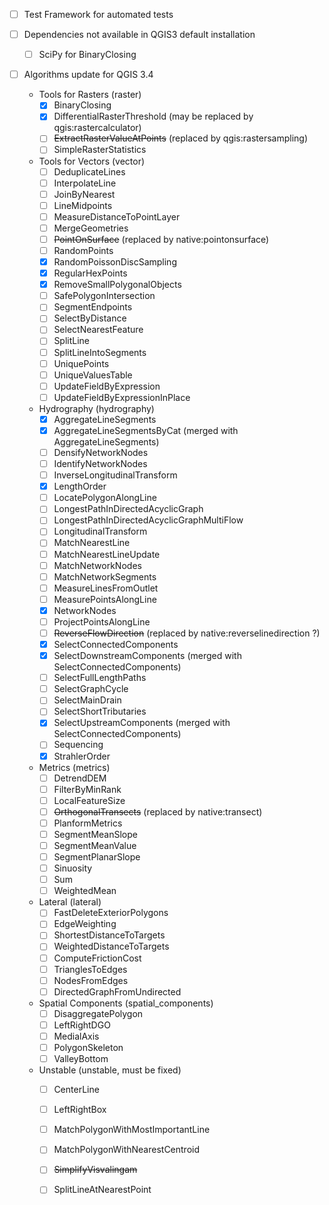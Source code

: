 * [ ] Test Framework for automated tests

* [ ] Dependencies not available in QGIS3 default installation 
    * [ ] SciPy for BinaryClosing

* [ ] Algorithms update for QGIS 3.4

    * Tools for Rasters (raster)
        * [x] BinaryClosing
        * [x] DifferentialRasterThreshold (may be replaced by qgis:rastercalculator)
        * [ ] ~~ExtractRasterValueAtPoints~~ (replaced by qgis:rastersampling)
        * [ ] SimpleRasterStatistics

    * Tools for Vectors (vector)
        * [ ] DeduplicateLines
        * [ ] InterpolateLine
        * [ ] JoinByNearest
        * [ ] LineMidpoints
        * [ ] MeasureDistanceToPointLayer
        * [ ] MergeGeometries
        * [ ] ~~PointOnSurface~~ (replaced by native:pointonsurface)
        * [ ] RandomPoints
        * [x] RandomPoissonDiscSampling
        * [x] RegularHexPoints
        * [x] RemoveSmallPolygonalObjects
        * [ ] SafePolygonIntersection
        * [ ] SegmentEndpoints
        * [ ] SelectByDistance
        * [ ] SelectNearestFeature
        * [ ] SplitLine
        * [ ] SplitLineIntoSegments
        * [ ] UniquePoints
        * [ ] UniqueValuesTable
        * [ ] UpdateFieldByExpression
        * [ ] UpdateFieldByExpressionInPlace

    * Hydrography (hydrography)
        * [x] AggregateLineSegments
        * [x] AggregateLineSegmentsByCat (merged with AggregateLineSegments)
        * [ ] DensifyNetworkNodes
        * [ ] IdentifyNetworkNodes
        * [ ] InverseLongitudinalTransform
        * [x] LengthOrder
        * [ ] LocatePolygonAlongLine
        * [ ] LongestPathInDirectedAcyclicGraph
        * [ ] LongestPathInDirectedAcyclicGraphMultiFlow
        * [ ] LongitudinalTransform
        * [ ] MatchNearestLine
        * [ ] MatchNearestLineUpdate
        * [ ] MatchNetworkNodes
        * [ ] MatchNetworkSegments
        * [ ] MeasureLinesFromOutlet
        * [ ] MeasurePointsAlongLine
        * [x] NetworkNodes
        * [ ] ProjectPointsAlongLine
        * [ ] ~~ReverseFlowDirection~~ (replaced by native:reverselinedirection ?)
        * [x] SelectConnectedComponents
        * [x] SelectDownstreamComponents (merged with SelectConnectedComponents)
        * [ ] SelectFullLengthPaths
        * [ ] SelectGraphCycle
        * [ ] SelectMainDrain
        * [ ] SelectShortTributaries
        * [x] SelectUpstreamComponents (merged with SelectConnectedComponents)
        * [ ] Sequencing
        * [x] StrahlerOrder

    * Metrics (metrics)
        * [ ] DetrendDEM
        * [ ] FilterByMinRank
        * [ ] LocalFeatureSize
        * [ ] ~~OrthogonalTransects~~ (replaced by native:transect)
        * [ ] PlanformMetrics
        * [ ] SegmentMeanSlope
        * [ ] SegmentMeanValue
        * [ ] SegmentPlanarSlope
        * [ ] Sinuosity
        * [ ] Sum
        * [ ] WeightedMean

    * Lateral (lateral)
        * [ ] FastDeleteExteriorPolygons
        * [ ] EdgeWeighting
        * [ ] ShortestDistanceToTargets
        * [ ] WeightedDistanceToTargets
        * [ ] ComputeFrictionCost
        * [ ] TrianglesToEdges
        * [ ] NodesFromEdges
        * [ ] DirectedGraphFromUndirected

    * Spatial Components (spatial_components)
        * [ ] DisaggregatePolygon
        * [ ] LeftRightDGO
        * [ ] MedialAxis
        * [ ] PolygonSkeleton
        * [ ] ValleyBottom

    * Unstable (unstable, must be fixed)
        * [ ] CenterLine
        * [ ] LeftRightBox
        * [ ] MatchPolygonWithMostImportantLine
        * [ ] MatchPolygonWithNearestCentroid
        * [ ] ~~SimplifyVisvalingam~~
        * [ ] SplitLineAtNearestPoint

